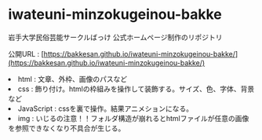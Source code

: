 # iwateuni-minzokugeinou-bakke

岩手大学民俗芸能サークルばっけ
公式ホームページ制作のリポジトリ

公開URL : [https://bakkesan.github.io/iwateuni-minzokugeinou-bakke/](https://bakkesan.github.io/iwateuni-minzokugeinou-bakke/)



<li> html : 文章、外枠、画像のパスなど
<li> css : 飾り付け。htmlの枠組みを操作して装飾する。サイズ、色、字体、背景など
<li> JavaScript : cssを裏で操作。結果アニメションになる。
<li> img : いじるの注意！！フォルダ構造が崩れるとhtmlファイルが任意の画像を参照できなくなり不具合が生じる。
